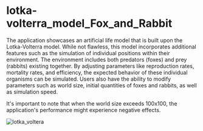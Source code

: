 # lotka-volterra_model_Fox_and_Rabbit
The application showcases an artificial life model that is built upon the Lotka-Volterra model. While not flawless, this model incorporates additional features such as the simulation of individual positions within their environment. The environment includes both predators (foxes) and prey (rabbits) existing together. By adjusting parameters like reproduction rates, mortality rates, and efficiency, the expected behavior of these individual organisms can be simulated. Users also have the ability to modify parameters such as world size, initial quantities of foxes and rabbits, as well as simulation speed.

It's important to note that when the world size exceeds 100x100, the application's performance might experience negative effects.

![lotka_voltera](https://github.com/Teramid/lotka-volterra_model_Fox_and_Rabbit/assets/81380951/3df27611-383e-4eeb-8afa-c85cb5ef0c93)
